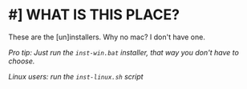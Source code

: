 # #] WHAT IS THIS PLACE?
These are the [un]installers.
Why no mac? I don't have one.

*Pro tip: Just run the `inst-win.bat` installer,  that way you don't have to choose.*

*Linux users: run the `inst-linux.sh` script*
